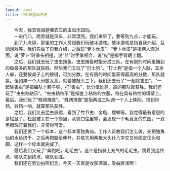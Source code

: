 ```yaml
---
layout: post
title: 虫虫乐园半日游
---
```



　　今天，我去镜湖避塘农庄的虫虫乐园玩。  
　　一进门口，两旁就是风车，非常漂亮。我们来早了，要等到九点，才能玩。  
　　到了九点钟，那里的工作人员跟我们玩破冰游戏。破冰游戏是指自我介绍、互动游戏等。我们先做了自我介绍，之后玩“萝卜丝皮”。“萝卜丝皮”是指两人面对面，说“萝卜”时拳头相撞，说“丝”时手掌相合，说“皮”是指手背朝上翻。  
　　之后，我们就去玩了虫虫捕鱼。虫虫捕鱼时指分成三队，在有限的时间里捕到的鱼最多的那队就获胜。然后我们又玩了“打土狗”。“打土狗”是指一个人敲，其余人躲，还要按桌子上的按键，可加分数。在有限的时间里获得最高的分数，那队就赢。但如果一个人分数太高，就要被敲头三下。我们还去玩了“一起除害虫”。“一起除害虫”是指每队十颗子弹，打“害虫”，比分值谁高，高的那队就获胜。我们还玩了“虫虫粘粘乐”。“虫虫粘粘乐”是指套上粘粘的衣服，粘在具有粘性的墙壁上。最后，我们玩了“蛛网捕食”。“蛛网捕食”是指两或三队调一个人上蛛网，抢到铃铛，铃铛一响，就算那队获胜。  
　　之后，我们又去昆虫展馆，看到了竹节虫、金龟、螳螂等。我觉得最有意思的是松鼠了。松鼠被关在一个筒里，从筒口往里望，会发现一个毛茸茸的东西，一双黑眼珠盯着我们，非常得可爱。  
　　我们还做了一个标本，这个标本室独角仙。工作人员教我们怎么做，先把独角仙的水给挤干，之后再把腿给伸开，并依次用两根大头针八字交叉地固定住头和脚。这样一个标本就完成了。  
　　最后我们又玩了“奔跑吧，毛毛虫”。这个是指骑上充气的毛毛虫，跳着到达终点，哪队先到终点，哪队获胜。  
　　我们还在旁边拍照纪念，今天一天真是收获满满，受益匪浅啊！  
